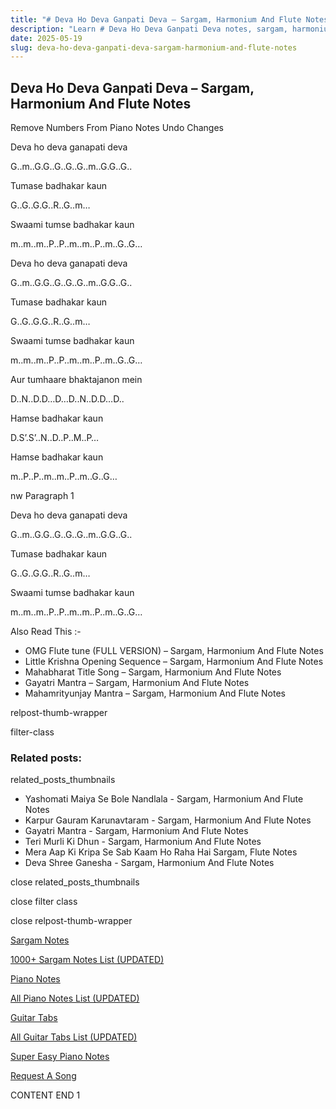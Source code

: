 ```yaml
---
title: "# Deva Ho Deva Ganpati Deva – Sargam, Harmonium And Flute Notes"
description: "Learn # Deva Ho Deva Ganpati Deva notes, sargam, harmonium notations and flute notes. Easy step-by-step tutorial for beginners."
date: 2025-05-19
slug: deva-ho-deva-ganpati-deva-sargam-harmonium-and-flute-notes
---
```


## Deva Ho Deva Ganpati Deva – Sargam, Harmonium And Flute Notes

Remove Numbers From Piano Notes
Undo Changes

Deva ho deva ganapati deva

G..m..G.G..G..G..G..m..G.G..G..

Tumase badhakar kaun

G..G..G.G..R..G..m…

Swaami tumse badhakar kaun

m..m..m..P..P..m..m..P..m..G..G…

Deva ho deva ganapati deva

G..m..G.G..G..G..G..m..G.G..G..

Tumase badhakar kaun

G..G..G.G..R..G..m…

Swaami tumse badhakar kaun

m..m..m..P..P..m..m..P..m..G..G…

Aur tumhaare bhaktajanon mein

D..N..D.D…D…D..N..D.D…D..

Hamse badhakar kaun

D.S’.S’..N..D..P..M..P…

Hamse badhakar kaun

m..P..P..m..m..P..m..G..G…

nw Paragraph 1

Deva ho deva ganapati deva

G..m..G.G..G..G..G..m..G.G..G..

Tumase badhakar kaun

G..G..G.G..R..G..m…

Swaami tumse badhakar kaun

m..m..m..P..P..m..m..P..m..G..G…

Also Read This :-

* OMG Flute tune (FULL VERSION) – Sargam, Harmonium And Flute Notes
* Little Krishna Opening Sequence – Sargam, Harmonium And Flute Notes
* Mahabharat Title Song – Sargam, Harmonium And Flute Notes
* Gayatri Mantra – Sargam, Harmonium And Flute Notes
* Mahamrityunjay Mantra – Sargam, Harmonium And Flute Notes

relpost-thumb-wrapper

filter-class

### Related posts:

related_posts_thumbnails

* Yashomati Maiya Se Bole Nandlala - Sargam, Harmonium And Flute Notes
* Karpur Gauram Karunavtaram - Sargam, Harmonium And Flute Notes
* Gayatri Mantra - Sargam, Harmonium And Flute Notes
* Teri Murli Ki Dhun - Sargam, Harmonium And Flute Notes
* Mera Aap Ki Kripa Se Sab Kaam Ho Raha Hai Sargam, Flute Notes
* Deva Shree Ganesha - Sargam, Harmonium And Flute Notes

close related_posts_thumbnails

close filter class

close relpost-thumb-wrapper

[Sargam Notes](/sargam-notes.html)

[1000+ Sargam Notes List (UPDATED)](/all-songs-list-sargam-notes.html)

[Piano Notes](/piano-notes.html)

[All Piano Notes List (UPDATED)](/all-songs-list-piano-notes.html)

[Guitar Tabs](/guitar-tabs.html)

[All Guitar Tabs List (UPDATED)](/all-songs-list-guitar-tabs.html)

[Super Easy Piano Notes](https://studywall.in/)

[Request A Song](/request-a-song.html)

CONTENT END 1

